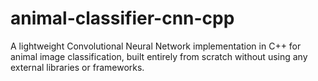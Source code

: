 # animal-classifier-cnn-cpp
A lightweight Convolutional Neural Network implementation in C++ for animal image classification, built entirely from scratch without using any external libraries or frameworks.
